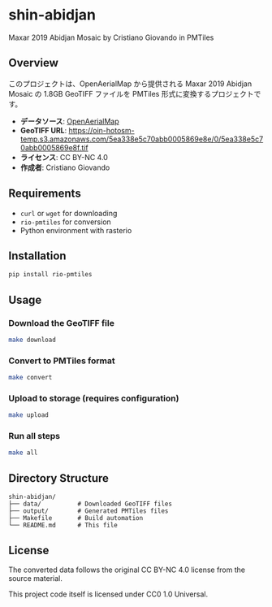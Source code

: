 # shin-abidjan
Maxar 2019 Abidjan Mosaic by Cristiano Giovando in PMTiles

## Overview

このプロジェクトは、OpenAerialMap から提供される Maxar 2019 Abidjan Mosaic の 1.8GB GeoTIFF ファイルを PMTiles 形式に変換するプロジェクトです。

- **データソース**: [OpenAerialMap](https://map.openaerialmap.org/#/-3.98703396320343,5.299799040916992,17/square/033333010030223110/5ea34be6c70abb0005869e90?_k=cir6ty)
- **GeoTIFF URL**: https://oin-hotosm-temp.s3.amazonaws.com/5ea338e5c70abb0005869e8e/0/5ea338e5c70abb0005869e8f.tif
- **ライセンス**: CC BY-NC 4.0
- **作成者**: Cristiano Giovando

## Requirements

- `curl` or `wget` for downloading
- `rio-pmtiles` for conversion
- Python environment with rasterio

## Installation

```bash
pip install rio-pmtiles
```

## Usage

### Download the GeoTIFF file

```bash
make download
```

### Convert to PMTiles format

```bash
make convert
```

### Upload to storage (requires configuration)

```bash
make upload
```

### Run all steps

```bash
make all
```

## Directory Structure

```
shin-abidjan/
├── data/          # Downloaded GeoTIFF files
├── output/        # Generated PMTiles files
├── Makefile       # Build automation
└── README.md      # This file
```

## License

The converted data follows the original CC BY-NC 4.0 license from the source material.

This project code itself is licensed under CC0 1.0 Universal.
